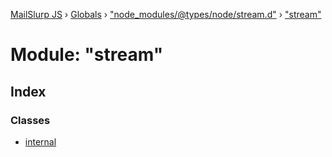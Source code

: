 [MailSlurp JS](../README.md) › [Globals](../globals.md) › ["node_modules/@types/node/stream.d"](_node_modules__types_node_stream_d_.md) › ["stream"](_node_modules__types_node_stream_d_._stream_.md)

# Module: "stream"

## Index

### Classes

* [internal](../classes/_node_modules__types_node_stream_d_._stream_.internal.md)
